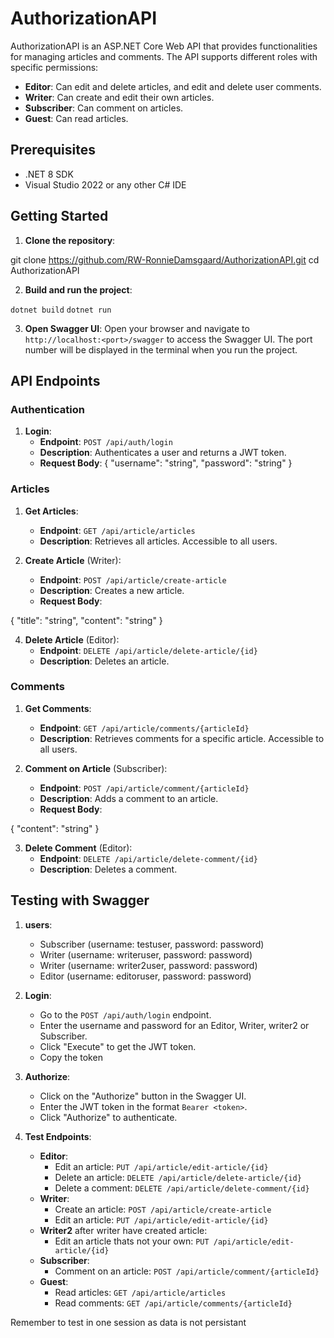# AuthorizationAPI

AuthorizationAPI is an ASP.NET Core Web API that provides functionalities for managing articles and comments. The API supports different roles with specific permissions:
- **Editor**: Can edit and delete articles, and edit and delete user comments.
- **Writer**: Can create and edit their own articles.
- **Subscriber**: Can comment on articles.
- **Guest**: Can read articles.

## Prerequisites

- .NET 8 SDK
- Visual Studio 2022 or any other C# IDE

## Getting Started

1. **Clone the repository**:

git clone https://github.com/RW-RonnieDamsgaard/AuthorizationAPI.git
cd AuthorizationAPI

2. **Build and run the project**:

`dotnet build`
`dotnet run`


3. **Open Swagger UI**:
    Open your browser and navigate to `http://localhost:<port>/swagger` to access the Swagger UI. The port number will be displayed in the terminal when you run the project.

## API Endpoints

### Authentication

1. **Login**:
    - **Endpoint**: `POST /api/auth/login`
    - **Description**: Authenticates a user and returns a JWT token.
    - **Request Body**:
{
    "username": "string",
    "password": "string"
}


### Articles

1. **Get Articles**:
    - **Endpoint**: `GET /api/article/articles`
    - **Description**: Retrieves all articles. Accessible to all users.

2. **Create Article** (Writer):
    - **Endpoint**: `POST /api/article/create-article`
    - **Description**: Creates a new article.
    - **Request Body**:

{
    "title": "string",
    "content": "string"
}


4. **Delete Article** (Editor):
    - **Endpoint**: `DELETE /api/article/delete-article/{id}`
    - **Description**: Deletes an article.

### Comments

1. **Get Comments**:
    - **Endpoint**: `GET /api/article/comments/{articleId}`
    - **Description**: Retrieves comments for a specific article. Accessible to all users.

2. **Comment on Article** (Subscriber):
    - **Endpoint**: `POST /api/article/comment/{articleId}`
    - **Description**: Adds a comment to an article.
    - **Request Body**:

{
    "content": "string"
}


3. **Delete Comment** (Editor):
    - **Endpoint**: `DELETE /api/article/delete-comment/{id}`
    - **Description**: Deletes a comment.

## Testing with Swagger

1. **users**:
    - Subscriber (username: testuser, password: password)
    - Writer (username: writeruser, password: password)
    - Writer (username: writer2user, password: password)
    - Editor (username: editoruser, password: password)

2. **Login**:
    - Go to the `POST /api/auth/login` endpoint.
    - Enter the username and password for an Editor, Writer, writer2 or Subscriber.
    - Click "Execute" to get the JWT token.
    - Copy the token

3. **Authorize**:
    - Click on the "Authorize" button in the Swagger UI.
    - Enter the JWT token in the format `Bearer <token>`.
    - Click "Authorize" to authenticate.

4. **Test Endpoints**:
    - **Editor**:
        - Edit an article: `PUT /api/article/edit-article/{id}`
        - Delete an article: `DELETE /api/article/delete-article/{id}`
        - Delete a comment: `DELETE /api/article/delete-comment/{id}`
    - **Writer**:
        - Create an article: `POST /api/article/create-article`
        - Edit an article: `PUT /api/article/edit-article/{id}`
    - **Writer2** after writer have created article:
        - Edit an article thats not your own: `PUT /api/article/edit-article/{id}`
    - **Subscriber**:
        - Comment on an article: `POST /api/article/comment/{articleId}`
    - **Guest**:
        - Read articles: `GET /api/article/articles`
        - Read comments: `GET /api/article/comments/{articleId}`

Remember to test in one session as data is not persistant

    
